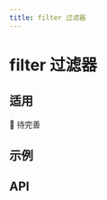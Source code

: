 ```yaml
---
title: filter 过滤器
---
```


# filter 过滤器

## 适用

🚧 待完善

## 示例

<!-- <preview path="./def.vue"></preview> -->

## API

<API src="./data.json" lang="zh"></API>
